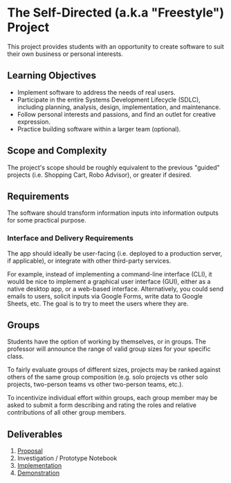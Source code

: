 # The Self-Directed (a.k.a "Freestyle") Project

This project provides students with an opportunity to create software to suit their own business or personal interests.

## Learning Objectives

  + Implement software to address the needs of real users.
  + Participate in the entire Systems Development Lifecycle (SDLC), including planning, analysis, design, implementation, and maintenance.
  + Follow personal interests and passions, and find an outlet for creative expression.
  + Practice building software within a larger team (optional).

## Scope and Complexity

The project's scope should be roughly equivalent to the previous "guided" projects (i.e. Shopping Cart, Robo Advisor), or greater if desired.

## Requirements

The software should transform information inputs into information outputs for some practical purpose.

### Interface and Delivery Requirements

The app should ideally be user-facing (i.e. deployed to a production server, if applicable), or integrate with other third-party services.

For example, instead of implementing a command-line interface (CLI), it would be nice to implement a graphical user interface (GUI), either as a native desktop app, or a web-based interface. Alternatively, you could send emails to users, solicit inputs via Google Forms, write data to Google Sheets, etc. The goal is to try to meet the users where they are. 


## Groups

Students have the option of working by themselves, or in groups. The professor will announce the range of valid group sizes for your specific class.

To fairly evaluate groups of different sizes, projects may be ranked against others of the same group composition (e.g. solo projects vs other solo projects, two-person teams vs other two-person teams, etc.).

To incentivize individual effort within groups, each group member may be asked to submit a form describing and rating the roles and relative contributions of all other group members.

## Deliverables

  1. [Proposal](proposal.md)
  2. Investigation / Prototype Notebook
  3. [Implementation](implementation.md)
  4. [Demonstration](demo.md)
